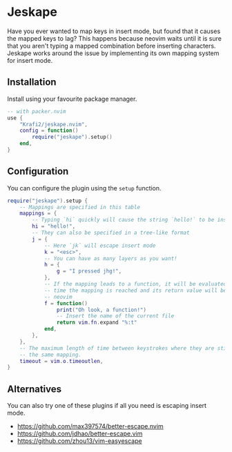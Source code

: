 # Jeskape

Have you ever wanted to map keys in insert mode, but found that it causes the
mapped keys to lag? This happens because neovim waits until it is sure that you
aren't typing a mapped combination before inserting characters. Jeskape works
around the issue by implementing its own mapping system for insert mode.

## Installation

Install using your favourite package manager.

```lua
-- with packer.nvim
use {
    "Krafi2/jeskape.nvim",
    config = function()
        require("jeskape").setup()
    end,
}
```

## Configuration

You can configure the plugin using the `setup` function.

```lua
require("jeskape").setup {
    -- Mappings are specified in this table
    mappings = {
        -- Typing `hi` quickly will cause the string `hello!` to be inserted
        hi = "hello!",
        -- They can also be specified in a tree-like format
        j = {
            -- Here `jk` will escape insert mode
            k = "<esc>",
            -- You can have as many layers as you want!
            h = {
                g = "I pressed jhg!",
            },
            -- If the mapping leads to a function, it will be evaluated every
            -- time the mapping is reached and its return value will be fed to
            -- neovim
            f = function()
                print("Oh look, a function!")
                -- Insert the name of the current file
                return vim.fn.expand "%:t"
            end,
        },
    },
    -- The maximum length of time between keystrokes where they are still considered a part of
    -- the same mapping.
    timeout = vim.o.timeoutlen,
}
```

## Alternatives

You can also try one of these plugins if all you need is escaping insert mode.

- https://github.com/max397574/better-escape.nvim
- https://github.com/jdhao/better-escape.vim
- https://github.com/zhou13/vim-easyescape
